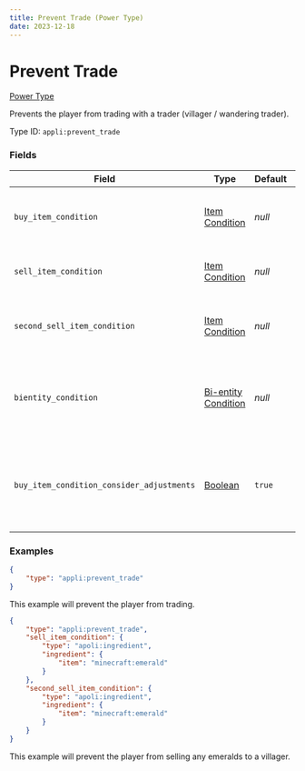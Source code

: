 ```yaml
---
title: Prevent Trade (Power Type)
date: 2023-12-18
---
```


# Prevent Trade

[Power Type](../power_types.md)

Prevents the player from trading with a trader (villager / wandering trader).

Type ID: `appli:prevent_trade`


### Fields

Field | Type | Default | Description
------|------|---------|-------------
`buy_item_condition` | [Item Condition](https://origins.readthedocs.io/en/latest/types/item_condition_types/) | _null_ | The condition to check the item stack being bought from the trader against.
`sell_item_condition` | [Item Condition](https://origins.readthedocs.io/en/latest/types/item_condition_types/) | _null_ | The condition to check the first item stack being sold to the trader against.
`second_sell_item_condition` | [Item Condition](https://origins.readthedocs.io/en/latest/types/item_condition_types/) | _null_ | The condition to check the second item stack being sold to the trader against.
`bientity_condition` | [Bi-entity Condition](https://origins.readthedocs.io/en/latest/types/bientity_condition_types/) | _null_ | The condition to check against both the trader and the player, with the player as the actor and the trader as the target.
`buy_item_condition_consider_adjustments` | [Boolean](https://origins.readthedocs.io/en/latest/types/data_types/boolean/) | `true` | Whether the `buy_item_condition` field should consider the adjustments made to the buy item, such as discounts or mark-ups.


### Examples

```json
{
    "type": "appli:prevent_trade"
}
```

This example will prevent the player from trading.

```json
{
    "type": "appli:prevent_trade",
    "sell_item_condition": {
        "type": "apoli:ingredient",
        "ingredient": {
            "item": "minecraft:emerald"
        }
    },
    "second_sell_item_condition": {
        "type": "apoli:ingredient",
        "ingredient": {
            "item": "minecraft:emerald"
        }
    }
}
```

This example will prevent the player from selling any emeralds to a villager.